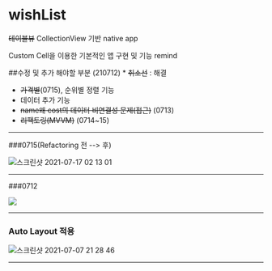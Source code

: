 # wishList
~~테이블뷰~~ CollectionView 기반 native app

Custom Cell을 이용한 기본적인 앱 구현 및 기능 remind

##수정 및 추가 해야할 부분 (210712) * ~~취소선~~ : 해결
- ~~가격별~~(0715), 순위별 정렬 기능
- 데이터 추가 기능
- ~~name왜 cost의 데이터 비연결성 문제(접근)~~ (0713)
- ~~리팩토링(MVVM)~~ (0714~15)


----------------

###0715(Refactoring 전 --> 후)

![스크린샷 2021-07-17 02 13 01](https://user-images.githubusercontent.com/40759743/125984860-b3139f4e-58a5-41c3-ae0d-710633462093.png)


----------------

###0712

<p aling = "center"><img src="https://user-images.githubusercontent.com/40759743/124763147-9b4f6380-df6e-11eb-93cb-01c53cd9b005.png"></p>

----------------

### Auto Layout 적용


![스크린샷 2021-07-07 21 28 46](https://user-images.githubusercontent.com/40759743/124760620-e1ef8e80-df6b-11eb-9ae6-6d455042e203.png)

----------------
